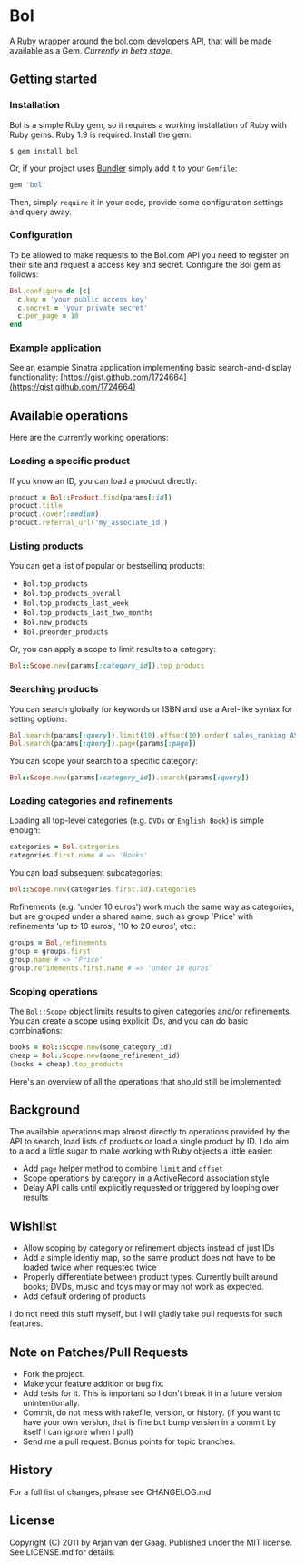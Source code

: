 # Bol

A Ruby wrapper around the [bol.com developers API][docs], that will be made
available as a Gem. *Currently in beta stage.*

[docs]: http://developers.bol.com

## Getting started

### Installation

Bol is a simple Ruby gem, so it requires a working installation of Ruby with
Ruby gems.  Ruby 1.9 is required. Install the gem:

```
$ gem install bol
```

Or, if your project uses [Bundler][] simply add it to your `Gemfile`:

[Bundler]: http://gembundler.com

```ruby
gem 'bol'
```

Then, simply `require` it in your code, provide some configuration settings and
query away.

### Configuration

To be allowed to make requests to the Bol.com API you need to register on their
site and request a access key and secret. Configure the Bol gem as follows:

```ruby
Bol.configure do |c|
  c.key = 'your public access key'
  c.secret = 'your private secret'
  c.per_page = 10
end
```

### Example application

See an example Sinatra application implementing basic search-and-display functionality: [https://gist.github.com/1724664](https://gist.github.com/1724664)

## Available operations

Here are the currently working operations:

### Loading a specific product

If you know an ID, you can load a product directly:

```ruby
product = Bol::Product.find(params[:id])
product.title
product.cover(:medium)
product.referral_url('my_associate_id')
```

### Listing products

You can get a list of popular or bestselling products:

* `Bol.top_products`
* `Bol.top_products_overall`
* `Bol.top_products_last_week`
* `Bol.top_products_last_two_months`
* `Bol.new_products`
* `Bol.preorder_products`

Or, you can apply a scope to limit results to a category:

```ruby
Bol::Scope.new(params[:category_id]).top_producs
```

### Searching products

You can search globally for keywords or ISBN and use a Arel-like syntax
for setting options:

```ruby
Bol.search(params[:query]).limit(10).offset(10).order('sales_ranking ASC')
Bol.search(params[:query]).page(params[:page])
```

You can scope your search to a specific category:

```ruby
Bol::Scope.new(params[:category_id]).search(params[:query])
```

### Loading categories and refinements

Loading all top-level categories (e.g. `DVDs` or `English Book`) is simple
enough:

```ruby
categories = Bol.categories
categories.first.name # => 'Books'
```

You can load subsequent subcategories:

```ruby
Bol::Scope.new(categories.first.id).categories
```

Refinements (e.g. 'under 10 euros') work much the same way as categories, but
are grouped under a shared name, such as group 'Price' with refinements 'up to
10 euros', '10 to 20 euros', etc.:

```ruby
groups = Bol.refinements
group = groups.first
group.name # => 'Price'
group.refinements.first.name # => 'under 10 euros'
```

### Scoping operations

The `Bol::Scope` object limits results to given categories and/or refinements.
You can create a scope using explicit IDs, and you can do basic combinations:

```ruby
books = Bol::Scope.new(some_category_id)
cheap = Bol::Scope.new(some_refinement_id)
(books + cheap).top_products
```

Here's an overview of all the operations that should still be implemented:

## Background

The available operations map almost directly to operations provided by the API
to search, load lists of products or load a single product by ID. I do aim to
a add a little sugar to make working with Ruby objects a little easier:

* Add `page` helper method to combine `limit` and `offset`
* Scope operations by category in a ActiveRecord association style
* Delay API calls until explicitly requested or triggered by looping over
  results

## Wishlist

* Allow scoping by category or refinement objects instead of just IDs
* Add a simple identiy map, so the same product does not have to be loaded
  twice when requested twice
* Properly differentiate between product types. Currently built around books;
  DVDs, music and toys may or may not work as expected.
* Add default ordering of products

I do not need this stuff myself, but I will gladly take pull requests for such
features.

## Note on Patches/Pull Requests

* Fork the project.
* Make your feature addition or bug fix.
* Add tests for it. This is important so I don't break it in a future version
  unintentionally.
* Commit, do not mess with rakefile, version, or history. (if you want to have
  your own version, that is fine but bump version in a commit by itself I can
  ignore when I pull)
* Send me a pull request. Bonus points for topic branches.

## History

For a full list of changes, please see CHANGELOG.md

## License

Copyright (C) 2011 by Arjan van der Gaag. Published under the MIT license. See
LICENSE.md for details.
